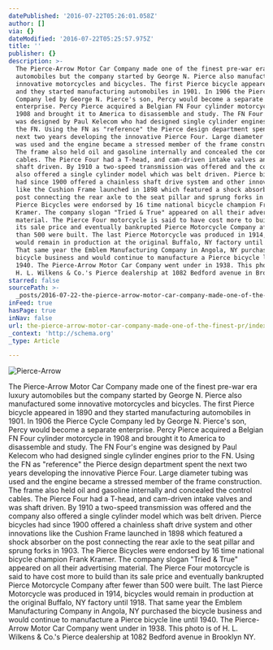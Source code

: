 ```yaml
---
datePublished: '2016-07-22T05:26:01.058Z'
author: []
via: {}
dateModified: '2016-07-22T05:25:57.975Z'
title: ''
publisher: {}
description: >-
  The Pierce-Arrow Motor Car Company made one of the finest pre-war era luxury
  automobiles but the company started by George N. Pierce also manufactured some
  innovative motorcycles and bicycles. The first Pierce bicycle appeared in 1890
  and they started manufacturing automobiles in 1901. In 1906 the Pierce Cycle
  Company led by George N. Pierce's son, Percy would become a separate
  enterprise. Percy Pierce acquired a Belgian FN Four cylinder motorcycle in
  1908 and brought it to America to disassemble and study. The FN Four's engine
  was designed by Paul Kelecom who had designed single cylinder engines prior to
  the FN. Using the FN as "reference" the Pierce design department spent the
  next two years developing the innovative Pierce Four. Large diameter tubing
  was used and the engine became a stressed member of the frame construction.
  The frame also held oil and gasoline internally and concealed the control
  cables. The Pierce Four had a T-head, and cam-driven intake valves and was
  shaft driven. By 1910 a two-speed transmission was offered and the company
  also offered a single cylinder model which was belt driven. Pierce bicycles
  had since 1900 offered a chainless shaft drive system and other innovations
  like the Cushion Frame launched in 1898 which featured a shock absorber on the
  post connecting the rear axle to the seat pillar and sprung forks in 1903. The
  Pierce Bicycles were endorsed by 16 time national bicycle champion Frank
  Kramer. The company slogan "Tried & True" appeared on all their advertising
  material. The Pierce Four motorcycle is said to have cost more to build than
  its sale price and eventually bankrupted Pierce Motorcycle Company after fewer
  than 500 were built. The last Pierce Motorcycle was produced in 1914, bicycles
  would remain in production at the original Buffalo, NY factory until 1918.
  That same year the Emblem Manufacturing Company in Angola, NY purchased the
  bicycle business and would continue to manufacture a Pierce bicycle line until
  1940. The Pierce-Arrow Motor Car Company went under in 1938. This photo is of
  H. L. Wilkens & Co.'s Pierce dealership at 1082 Bedford avenue in Brooklyn NY.
starred: false
sourcePath: >-
  _posts/2016-07-22-the-pierce-arrow-motor-car-company-made-one-of-the-finest-pr.md
inFeed: true
hasPage: true
inNav: false
url: the-pierce-arrow-motor-car-company-made-one-of-the-finest-pr/index.html
_context: 'http://schema.org'
_type: Article

---
```

![Pierce-Arrow ](https://the-grid-user-content.s3-us-west-2.amazonaws.com/075fa201-e381-48d0-8952-7352c6d48dec.jpg)

The Pierce-Arrow Motor Car Company made one of the finest pre-war era luxury automobiles but the company started by George N. Pierce also manufactured some innovative motorcycles and bicycles. The first Pierce bicycle appeared in 1890 and they started manufacturing automobiles in 1901\. In 1906 the Pierce Cycle Company led by George N. Pierce's son, Percy would become a separate enterprise. Percy Pierce acquired a Belgian FN Four cylinder motorcycle in 1908 and brought it to America to disassemble and study. The FN Four's engine was designed by Paul Kelecom who had designed single cylinder engines prior to the FN. Using the FN as "reference" the Pierce design department spent the next two years developing the innovative Pierce Four. Large diameter tubing was used and the engine became a stressed member of the frame construction. The frame also held oil and gasoline internally and concealed the control cables. The Pierce Four had a T-head, and cam-driven intake valves and was shaft driven. By 1910 a two-speed transmission was offered and the company also offered a single cylinder model which was belt driven. Pierce bicycles had since 1900 offered a chainless shaft drive system and other innovations like the Cushion Frame launched in 1898 which featured a shock absorber on the post connecting the rear axle to the seat pillar and sprung forks in 1903\. The Pierce Bicycles were endorsed by 16 time national bicycle champion Frank Kramer. The company slogan "Tried & True" appeared on all their advertising material. The Pierce Four motorcycle is said to have cost more to build than its sale price and eventually bankrupted Pierce Motorcycle Company after fewer than 500 were built. The last Pierce Motorcycle was produced in 1914, bicycles would remain in production at the original Buffalo, NY factory until 1918\. That same year the Emblem Manufacturing Company in Angola, NY purchased the bicycle business and would continue to manufacture a Pierce bicycle line until 1940\. The Pierce-Arrow Motor Car Company went under in 1938\. This photo is of H. L. Wilkens & Co.'s Pierce dealership at 1082 Bedford avenue in Brooklyn NY.